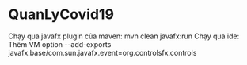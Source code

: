 # QuanLyCovid19
Chạy qua javafx plugin của maven: mvn clean javafx:run
Chạy qua ide: Thêm VM option --add-exports javafx.base/com.sun.javafx.event=org.controlsfx.controls
